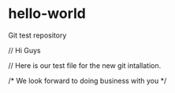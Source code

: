 # hello-world
Git test repository

// Hi Guys

// Here is our test file for the new git intallation.

/* We look forward to doing business with you */



